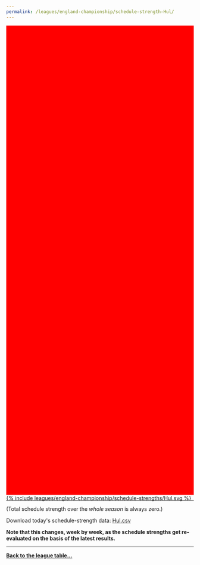 ```yaml
---
permalink: /leagues/england-championship/schedule-strength-Hul/
---
```


<style>
.svg-wrap {
    background-color:red;
    height:0;
    padding-top:250%; /* 350px/550px */
    position: relative;
}

svg {
    background-color: white;
    height: 100%;
    display:block;
    width: 100%;
    position: absolute;
    top:0;
    left:0;
}
</style>


<div class="svg-wrap">
{% include leagues/england-championship/schedule-strengths/Hul.svg %}
</div>

-----

(Total schedule strength over the *whole season* is always zero.)


Download today's schedule-strength data: [Hul.csv](/assets/leagues/england-premier-league/2019/schedule-strengths/Hul.csv)

**Note that this changes, week by week, as the schedule strengths get re-evaluated on the
basis of the latest results.**

-----

[**Back to the league table...**](/leagues/england-championship)


